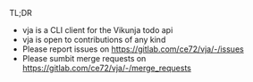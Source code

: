 TL;DR

- vja is a CLI client for the Vikunja todo api
- vja is open to contributions of any kind
- Please report issues on https://gitlab.com/ce72/vja/-/issues
- Please sumbit merge requests on https://gitlab.com/ce72/vja/-/merge_requests
